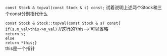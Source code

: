 `const Stock & topval(const Stock & s) const;`
试着说明上述两个Stock和三个const分别指代什么  

`const Stock & Stock::topval(const Stock & s) const{`  
    `if(s.m_val>this->m_val)`  //这行的‘this—>’可以省略  
        `return s;`  
    `else`  
        `return *this;}`  
this是一个指针  
